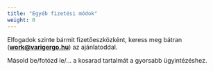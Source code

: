 ```yaml
---
title: "Egyéb fizetési módok"
weight: 0
---
```

Elfogadok szinte bármit fizetőeszközként, keress meg bátran (**work@varigergo.hu**) az ajánlatoddal.

Másold be/fotózd le/... a kosarad tartalmát a gyorsabb ügyintézéshez.
